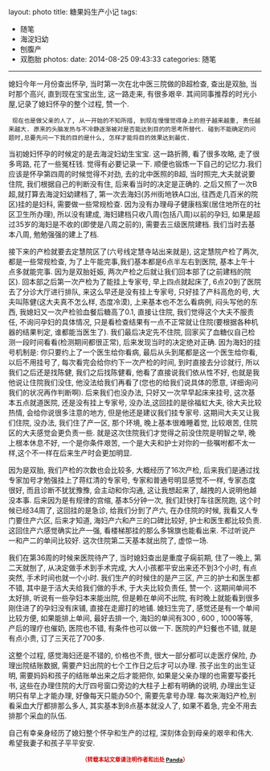 layout: photo
title: 糖果妈生产小记
tags:
  - 随笔
  - 海淀妇幼
  - 刨腹产
  - 双胞胎
photos:
date: 2014-08-25 09:43:33
categories: 随笔
---


   媳妇今年一月份查出怀孕, 当时第一次在北中医三院做的B超检查, 查出是双胎, 当时那个高兴, 直到现在宝宝出生, 这一路走来, 有很多艰辛. 其间同事推荐的时光小屋,记录了媳妇怀孕的整个过程, 赞一个.
<!--more-->
     现在也是做父亲的人了, 从一开始的不知所措, 到现在慢慢觉得身上的担子越来越重, 责任越来越大. 原来的头脑发热与不冷静逐渐被对是否能达到目的的思考所替代. 碰到不能确定的问题时,总要先问一下我的目的是什么, 怎样才能将目的效果达到最优.

   当初媳妇怀孕的时候定的是去海淀妇幼生宝宝. 这一路折腾, 看了很多攻略, 走了很多弯路, 花了一些冤枉钱. 觉得有必要记录一下. 顺便也锻炼一下自己的记忆力.我们应该是怀孕第四周的时候觉得不对劲, 去的北中医照的B超, 当时照完,大夫就说要住院, 我们根据自己的判断没有住, 后来看当时的决定是正确的. 之后又照了一次B超,就打算去海淀妇幼建档了, 第一次去海妇(苏州街地铁A口出, 往西走几百米的院区)挂的是妇科, 需要做一些常规检查. 因为没有办理母子健康档案(居住地所在的社区卫生所办理), 所以没有建成, 海妇建档只收八周(包括八周)以前的孕妇, 如果是超过35岁的海妇是不收的(即使是八周之前的), 需要去三级医院建档. 我们当时去基本八周, 勉勉强强的建上了档. 

   接下来的产检就要去定慧院区了(六号线定慧寺站出来就是), 这定慧院产检了两次, 都是一些常规检查, 为了上午能完事,我们基本都是6点半左右到医院, 基本上午十点多就能完事. 因为是双胎妊娠, 两次产检之后就让我们回本部了(之前建档的院区).  回本部之后第一次产检为了能挂上专家号, 早上四点就起床了, 6点20到了医院去了分诊大厅进行排队, 来这么早还是没有挂上专家号, 只好挂了产科高危的号, 大夫叫陈健(这大夫真不怎么样, 态度冷漠), 上来基本也不怎么看病例, 闷头写他的东西, 我媳妇又一次产检验血餐后糖高了0.1, 直接让住院, 我们觉得这个大夫不服责任, 不询问孕妇的具体情况, 只是看检查结果有一点不正常就让住院(要根据各种机器的结果判定, 谁都能当医生了). 我们最后决定先不住院, 回家买了血糖仪自己检测一段时间看看(检测期间都很正常), 后来发现当时的决定绝对正确. 因为海妇的挂号机制是: 你只要约上了一个医生给你看病, 最后从头到尾都是这一个医生给你看,以后不用挂号了, 每次看完会给你约下一次产检的时间, 到时直接去分诊就行, 所以我们之后还是找陈健, 我们之后找陈健看, 他看了直接说我们依从性不好, 也就是我他说让住院我们没住, 他没法给我们再看了(您也的给我们说具体的愿意, 详细询问我们的状况再作判断啊). 后来我们也没办法, 只好又一次早早起床来挂号, 这次基本五点就道医院, 还是没有挂上专家号, 没办法,这回挂的是徐福虹大夫, 徐大夫比较热情, 会给你说很多注意的地方, 但是他还是建议我们挂专家号. 这期间大夫又让我们住院, 没办法, 我们住了产一区, 那个环境, 晚上基本很难睡着觉, 比较艰苦, 住院区的大夫感觉会更负责一些. 就是这次住院我们才觉得之前没住院是明智之举, 晚上根本休息不好, 一个是你条件艰苦, 一个是大夫和护士对你的一些嘱咐都不太一样,这个不一样在后来生产时会更加明显. 

   因为是双胎, 我们产检的次数也会比较多, 大概经历了16次产检, 后来我们是通过找专家加号才勉强挂上了蒋红清的专家号, 专家和普通号明显感觉不一样, 专家态度很好, 而且诊断不犹犹豫豫, 会主动和你沟通, 这让我想起来了, 越拽的人说明他越没本事.  后来因为是有规律的宫缩, 基本5分钟一次, 我们赶快打车往医院跑, 这个时候已经34周了, 这回挂的是急诊, 给我们分到了产六, 在办住院的时候, 我看又人专门要住产六区, 后来才知道, 海妇产六和产三的口碑比较好, 护士和医生都比较负责. 这回住产六感觉确实比产一强, 看楼梯那挂的那么多锦旗也能看出来. 不过听说产一和产二的单间比较好. 这次住院第二天基本就出院了, 虚惊一场. 

   我们在第36周的时候来医院待产了, 当时媳妇查出是重度子痫前期, 住了一晚上, 第二天就刨了, 从决定做手术到手术完成, 大人小孩都平安出来还不到3个小时, 有点突然, 手术时间也就一个小时. 我们生产的时候住的是产三区, 产三的护士和医生都不错, 其中是于洁大夫给我们做的手术, 于大夫比较负责任, 赞一个. 这期间单间不太好排, 听说有一些孕妇本来能出院, 但是赖在单间不出院, 有时晚上就能看到很多刚住进了的孕妇没有床铺, 直接在走廊打的地铺. 媳妇生完了, 感觉还是有一个单间比较方便, 如果能排上单间, 最好去排一个, 海妇的单间有300 , 600 , 1000等等, 产后的理疗也催奶, 医院也不错, 有条件也可以做一下. 医院的产妇餐也不错, 就是有点小贵, 订了三天花了700多.

   这整个过程, 感觉海妇还是不错的, 价格也不贵, 很大一部分都可以走医疗保险, 办理出院结账数据, 需要产妇出院的七个工作日之后才可以办理. 孩子出生的出生证明, 需要妈妈和孩子的结账单出来之后才能把你, 如果是父亲办理的也需要写委托书, 这些在办理住院的大厅四号窗口旁边的大柱子上都有明确的说明, 办理出生证明只有早上才能办理, 好像每天只能办50个, 需要先拿号办理. 每次来海妇产检,别看采血大厅都排那么多人, 其实基本到8点基本就没人了, 如果不着急, 完全不用去排那个采血的队伍.

   自己有幸亲身经历了媳妇整个怀孕和生产的过程, 深刻体会到母亲的艰辛和伟大. 希望我妻子和孩子平平安安. 



<div style="margin-top: 15px; font-size: 11px;color: #cc0000;"><p align="center"><strong>（转载本站文章请注明作者和出处 <a href="http://siye1982.github.io">Panda</a>）</strong></p></div>

